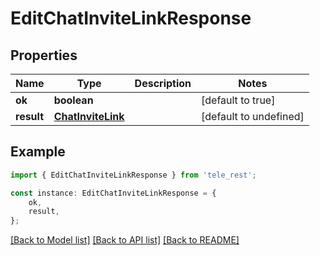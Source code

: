 # EditChatInviteLinkResponse


## Properties

Name | Type | Description | Notes
------------ | ------------- | ------------- | -------------
**ok** | **boolean** |  | [default to true]
**result** | [**ChatInviteLink**](ChatInviteLink.md) |  | [default to undefined]

## Example

```typescript
import { EditChatInviteLinkResponse } from 'tele_rest';

const instance: EditChatInviteLinkResponse = {
    ok,
    result,
};
```

[[Back to Model list]](../README.md#documentation-for-models) [[Back to API list]](../README.md#documentation-for-api-endpoints) [[Back to README]](../README.md)
